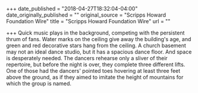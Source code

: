 +++
date_published = "2018-04-27T18:32:04-04:00"
date_originally_published = ""
original_source = "Scripps Howard Foundation Wire"
title = "Scripps Howard Foundation Wire"
url = ""

+++
Quick music plays in the background, competing with the persistent thrum of fans. Water marks on the ceiling give away the building's age, and green and red decorative stars hang from the ceiling. A church basement may not an ideal dance studio, but it has a spacious dance floor. And space is desperately needed. The dancers rehearse only a sliver of their repertoire, but before the night is over, they complete three different lifts. One of those had the dancers' pointed toes hovering at least three feet above the ground, as if they aimed to imitate the height of mountains for which the group is named.
